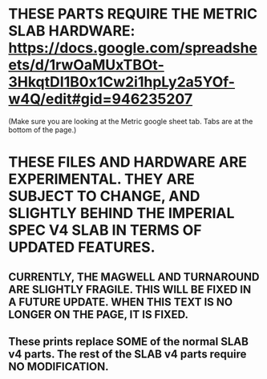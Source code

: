 # THESE PARTS REQUIRE THE METRIC SLAB HARDWARE: https://docs.google.com/spreadsheets/d/1rwOaMUxTBOt-3HkqtDI1B0x1Cw2i1hpLy2a5YOf-w4Q/edit#gid=946235207
(Make sure you are looking at the Metric google sheet tab. Tabs are at the bottom of the page.)
# THESE FILES AND HARDWARE ARE EXPERIMENTAL. THEY ARE SUBJECT TO CHANGE, AND SLIGHTLY BEHIND THE IMPERIAL SPEC V4 SLAB IN TERMS OF UPDATED FEATURES. 
## CURRENTLY, THE MAGWELL AND TURNAROUND ARE SLIGHTLY FRAGILE. THIS WILL BE FIXED IN A FUTURE UPDATE. WHEN THIS TEXT IS NO LONGER ON THE PAGE, IT IS FIXED.


## These prints replace SOME of the normal SLAB v4 parts. The rest of the SLAB v4 parts require NO MODIFICATION. 

